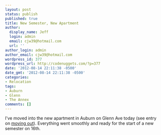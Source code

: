 ```yaml
---
layout: post
status: publish
published: true
title: New Semester, New Apartment
author:
  display_name: Jeff
  login: admin
  email: cjw39@hotmail.com
  url: ''
author_login: admin
author_email: cjw39@hotmail.com
wordpress_id: 377
wordpress_url: http://codenuggets.com/?p=377
date: '2012-08-14 22:11:38 -0500'
date_gmt: '2012-08-14 22:11:38 -0500'
categories:
- Relocation
tags:
- Auburn
- Glenn
- The Annex
comments: []
---
```

I've moved into the new apartment in Auburn on Glenn Ave today (see entry on <a href="http://codenuggets.com/2012/08/04/moved-out-of-magnolia-studios/" target="_blank">moving out</a>). Everything went smoothly and ready for the start of a new semester on 16th.

